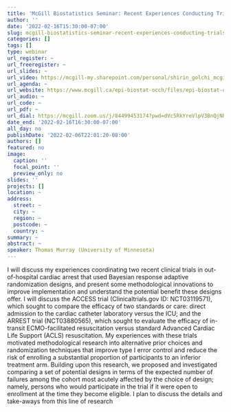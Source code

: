 ```yaml
---
title: 'McGill Biostatistics Seminar: Recent Experiences Conducting Trials using Bayesian Response Adaptive Randomization '
author: ''
date: '2022-02-16T15:30:00-07:00'
slug: mcgill-biostatistics-seminar-recent-experiences-conducting-trials-using-bayesian-response-adaptive-randomization
categories: []
tags: []
type: webinar
url_register: ~
url_freeregister: ~
url_slides: ~
url_video: https://mcgill-my.sharepoint.com/personal/shirin_golchi_mcgill_ca/_layouts/15/onedrive.aspx?id=%2Fpersonal%2Fshirin%5Fgolchi%5Fmcgill%5Fca%2FDocuments%2FBiostat%20seminars%2FWinter2022%2FFeb16%2Emp4&parent=%2Fpersonal%2Fshirin%5Fgolchi%5Fmcgill%5Fca%2FDocuments%2FBiostat%20seminars%2FWinter2022
url_agenda: ~
url_website: https://www.mcgill.ca/epi-biostat-occh/files/epi-biostat-occh/tmurray-announcement-16feb2022.pdf
url_audio: ~
url_code: ~
url_pdf: ~
url_dial: https://mcgill.zoom.us/j/84499453174?pwd=dVc5RkYreVlpV3BnQjNhU244VzJoQT09
date_end: '2022-02-16T16:30:00-07:00'
all_day: no
publishDate: '2022-02-06T22:01:20-08:00'
authors: []
featured: no
image:
  caption: ''
  focal_point: ''
  preview_only: no
slides: ''
projects: []
location: ~
address:
  street: ~
  city: ~
  region: ~
  postcode: ~
  country: ~
summary: ~
abstract: ~
speaker: Thomas Murray (University of Minnesota)
---
```

<!--more-->
I will discuss my experiences coordinating two recent clinical trials in out-of-hospital cardiac arrest that used Bayesian response adaptive randomization designs, and present some methodological innovations to improve implementation and understand the potential benefit these designs offer. I will discuss the ACCESS trial (Clinicaltrials.gov ID: NCT03119571), which sought to compare the efficacy of two standards or care: direct admission to the cardiac catheter laboratory versus the ICU; and the ARREST trial (NCT03880565), which sought to evaluate the efficacy of in-transit ECMO-facilitated resuscitation versus standard Advanced Cardiac Life Support (ACLS) resuscitation. My experiences with these trials motivated methodological research into alternative prior choices and randomization techniques that improve type I error control and reduce the risk of enrolling a substantial proportion of participants to an inferior treatment arm. Building upon this research, we proposed and investigated comparing a set of potential designs in terms of the expected number of failures among the cohort most acutely affected by the choice of design; namely, persons who would participate in the trial if it were open to enrollment at the time they become eligible. I plan to discuss the details and take-aways from this line of research